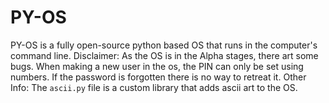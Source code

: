 # PY-OS
PY-OS is a fully open-source python based OS that runs in the computer's command line.
Disclaimer: As the OS is in the Alpha stages, there art some bugs.
When making a new user in the os, the PIN can only be set using numbers.
If the password is forgotten there is no way to retreat it.
Other Info: The `ascii.py` file is a custom library that adds ascii art to the OS.
